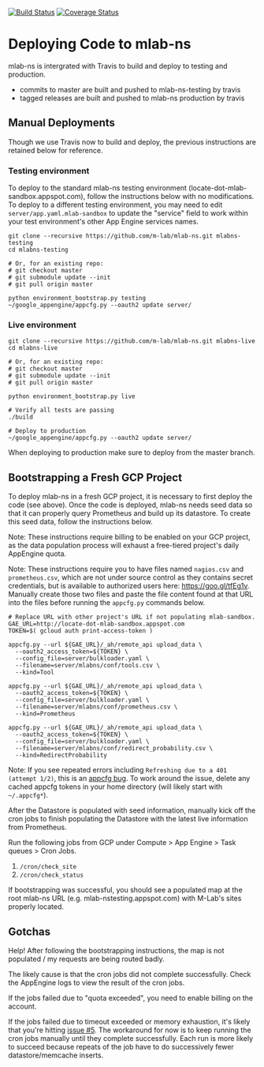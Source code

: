 [![Build
Status](https://travis-ci.org/m-lab/mlab-ns.svg?branch=master)](https://travis-ci.org/m-lab/mlab-ns)
[![Coverage
Status](https://coveralls.io/repos/m-lab/mlab-ns/badge.svg?branch=master&service=github)](https://coveralls.io/github/m-lab/mlab-ns?branch=master)

# Deploying Code to mlab-ns

mlab-ns is intergrated with Travis to build and deploy to testing and production.

* commits to master are built and pushed to mlab-ns-testing by travis
* tagged releases are built and pushed to mlab-ns production by travis

## Manual Deployments

Though we use Travis now to build and deploy, the previous instructions are
retained below for reference.

### Testing environment

To deploy to the standard mlab-ns testing environment
(locate-dot-mlab-sandbox.appspot.com), follow the instructions below with no
modifications. To deploy to a different testing environment, you may need to
edit `server/app.yaml.mlab-sandbox` to update the "service" field to work
within your test environment's other App Engine services names.

```
git clone --recursive https://github.com/m-lab/mlab-ns.git mlabns-testing
cd mlabns-testing

# Or, for an existing repo:
# git checkout master
# git submodule update --init
# git pull origin master

python environment_bootstrap.py testing
~/google_appengine/appcfg.py --oauth2 update server/
```

### Live environment

```
git clone --recursive https://github.com/m-lab/mlab-ns.git mlabns-live
cd mlabns-live

# Or, for an existing repo:
# git checkout master
# git submodule update --init
# git pull origin master

python environment_bootstrap.py live

# Verify all tests are passing
./build

# Deploy to production
~/google_appengine/appcfg.py --oauth2 update server/
```

When deploying to production make sure to deploy from the master branch.

## Bootstrapping a Fresh GCP Project

To deploy mlab-ns in a fresh GCP project, it is necessary to first deploy the
code (see above). Once the code is deployed, mlab-ns needs seed data so that it
can properly query Prometheus and build up its datastore. To create this seed
data, follow the instructions below.

Note: These instructions require billing to be enabled on your GCP project, as
the data population process will exhaust a free-tiered project's daily
AppEngine quota.

Note: These instructions require you to have files named `nagios.csv` and
`prometheus.csv`, which are not under source control as they contains secret
credentials, but is available to authorized users here: https://goo.gl/tfEg1v.
Manually create those two files and paste the file content found at that URL
into the files before running the `appcfg.py` commands below.

```
# Replace URL with other project's URL if not populating mlab-sandbox.
GAE_URL=http://locate-dot-mlab-sandbox.appspot.com
TOKEN=$( gcloud auth print-access-token )

appcfg.py --url ${GAE_URL}/_ah/remote_api upload_data \
  --oauth2_access_token=${TOKEN} \
  --config_file=server/bulkloader.yaml \
  --filename=server/mlabns/conf/tools.csv \
  --kind=Tool

appcfg.py --url ${GAE_URL}/_ah/remote_api upload_data \
  --oauth2_access_token=${TOKEN} \
  --config_file=server/bulkloader.yaml \
  --filename=server/mlabns/conf/prometheus.csv \
  --kind=Prometheus

appcfg.py --url ${GAE_URL}/_ah/remote_api upload_data \
  --oauth2_access_token=${TOKEN} \
  --config_file=server/bulkloader.yaml \
  --filename=server/mlabns/conf/redirect_probability.csv \
  --kind=RedirectProbability
```

Note: If you see repeated errors including `Refreshing due to a 401 (attempt
1/2)`, this is an [appcfg
bug](https://code.google.com/p/googleappengine/issues/detail?id=12435). To work
around the issue, delete any cached appcfg tokens in your home directory (will
likely start with `~/.appcfg*`).

After the Datastore is populated with seed information, manually kick off the
cron jobs to finish populating the Datastore with the latest live information
from Prometheus.

Run the following jobs from GCP under Compute > App Engine > Task queues > Cron Jobs.

1. `/cron/check_site`
1. `/cron/check_status`

If bootstrapping was successful, you should see a populated map at the root
mlab-ns URL (e.g. mlab-nstesting.appspot.com) with M-Lab's sites properly
located.

## Gotchas

Help! After following the bootstrapping instructions, the map is not populated
/ my requests are being routed badly.

The likely cause is that the cron jobs did not complete successfully. Check the
AppEngine logs to view the result of the cron jobs.

If the jobs failed due to "quota exceeded", you need to enable billing on the
account.

If the jobs failed due to timeout exceeded or memory exhaustion, it's likely
that you're hitting [issue #5](https://github.com/m-lab/mlab-ns/issues/5). The
workaround for now is to keep running the cron jobs manually until they
complete successfully. Each run is more likely to succeed because repeats of
the job have to do successively fewer datastore/memcache inserts.
